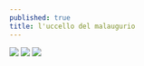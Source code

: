 ```yaml
---
published: true
title: l'uccello del malaugurio
---
```

![]({{site.baseurl}}/assets/uccello1.jpeg)
![]({{site.baseurl}}/assets/uccello2.jpeg)
![]({{site.baseurl}}/assets/uccello3.jpeg)

